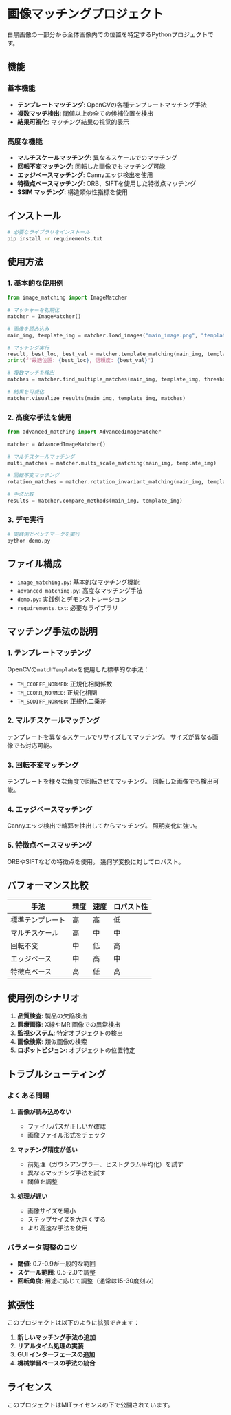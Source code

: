 # 画像マッチングプロジェクト

白黒画像の一部分から全体画像内での位置を特定するPythonプロジェクトです。

## 機能

### 基本機能
- **テンプレートマッチング**: OpenCVの各種テンプレートマッチング手法
- **複数マッチ検出**: 閾値以上の全ての候補位置を検出
- **結果可視化**: マッチング結果の視覚的表示

### 高度な機能
- **マルチスケールマッチング**: 異なるスケールでのマッチング
- **回転不変マッチング**: 回転した画像でもマッチング可能
- **エッジベースマッチング**: Cannyエッジ検出を使用
- **特徴点ベースマッチング**: ORB、SIFTを使用した特徴点マッチング
- **SSIM マッチング**: 構造類似性指標を使用

## インストール

```bash
# 必要なライブラリをインストール
pip install -r requirements.txt
```

## 使用方法

### 1. 基本的な使用例

```python
from image_matching import ImageMatcher

# マッチャーを初期化
matcher = ImageMatcher()

# 画像を読み込み
main_img, template_img = matcher.load_images("main_image.png", "template_image.png")

# マッチング実行
result, best_loc, best_val = matcher.template_matching(main_img, template_img)
print(f"最適位置: {best_loc}, 信頼度: {best_val}")

# 複数マッチを検出
matches = matcher.find_multiple_matches(main_img, template_img, threshold=0.7)

# 結果を可視化
matcher.visualize_results(main_img, template_img, matches)
```

### 2. 高度な手法を使用

```python
from advanced_matching import AdvancedImageMatcher

matcher = AdvancedImageMatcher()

# マルチスケールマッチング
multi_matches = matcher.multi_scale_matching(main_img, template_img)

# 回転不変マッチング
rotation_matches = matcher.rotation_invariant_matching(main_img, template_img)

# 手法比較
results = matcher.compare_methods(main_img, template_img)
```

### 3. デモ実行

```bash
# 実践例とベンチマークを実行
python demo.py
```

## ファイル構成

- `image_matching.py`: 基本的なマッチング機能
- `advanced_matching.py`: 高度なマッチング手法
- `demo.py`: 実践例とデモンストレーション
- `requirements.txt`: 必要なライブラリ

## マッチング手法の説明

### 1. テンプレートマッチング
OpenCVの`matchTemplate`を使用した標準的な手法：
- `TM_CCOEFF_NORMED`: 正規化相関係数
- `TM_CCORR_NORMED`: 正規化相関
- `TM_SQDIFF_NORMED`: 正規化二乗差

### 2. マルチスケールマッチング
テンプレートを異なるスケールでリサイズしてマッチング。
サイズが異なる画像でも対応可能。

### 3. 回転不変マッチング
テンプレートを様々な角度で回転させてマッチング。
回転した画像でも検出可能。

### 4. エッジベースマッチング
Cannyエッジ検出で輪郭を抽出してからマッチング。
照明変化に強い。

### 5. 特徴点ベースマッチング
ORBやSIFTなどの特徴点を使用。
幾何学変換に対してロバスト。

## パフォーマンス比較

| 手法 | 精度 | 速度 | ロバスト性 |
|------|------|------|------------|
| 標準テンプレート | 高 | 高 | 低 |
| マルチスケール | 高 | 中 | 中 |
| 回転不変 | 中 | 低 | 高 |
| エッジベース | 中 | 高 | 中 |
| 特徴点ベース | 高 | 低 | 高 |

## 使用例のシナリオ

1. **品質検査**: 製品の欠陥検出
2. **医療画像**: X線やMRI画像での異常検出
3. **監視システム**: 特定オブジェクトの検出
4. **画像検索**: 類似画像の検索
5. **ロボットビジョン**: オブジェクトの位置特定

## トラブルシューティング

### よくある問題

1. **画像が読み込めない**
   - ファイルパスが正しいか確認
   - 画像ファイル形式をチェック

2. **マッチング精度が低い**
   - 前処理（ガウシアンブラー、ヒストグラム平均化）を試す
   - 異なるマッチング手法を試す
   - 閾値を調整

3. **処理が遅い**
   - 画像サイズを縮小
   - ステップサイズを大きくする
   - より高速な手法を使用

### パラメータ調整のコツ

- **閾値**: 0.7-0.9が一般的な範囲
- **スケール範囲**: 0.5-2.0で調整
- **回転角度**: 用途に応じて調整（通常は15-30度刻み）

## 拡張性

このプロジェクトは以下のように拡張できます：

1. **新しいマッチング手法の追加**
2. **リアルタイム処理の実装**
3. **GUI インターフェースの追加**
4. **機械学習ベースの手法の統合**

## ライセンス

このプロジェクトはMITライセンスの下で公開されています。
